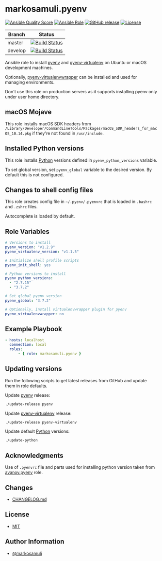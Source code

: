 # markosamuli.pyenv

[![Ansible Quality Score](https://img.shields.io/ansible/quality/38342.svg)](https://galaxy.ansible.com/markosamuli/pyenv)
[![Ansible Role](https://img.shields.io/ansible/role/38342.svg)](https://galaxy.ansible.com/markosamuli/pyenv)
[![GitHub release](https://img.shields.io/github/release/markosamuli/ansible-pyenv.svg)](https://github.com/markosamuli/ansible-pyenv/releases)
[![License](https://img.shields.io/github/license/markosamuli/ansible-pyenv.svg)](https://github.com/markosamuli/ansible-pyenv/blob/master/LICENSE)

| Branch  | Status |
|---------|--------|
| master  | [![Build Status](https://travis-ci.org/markosamuli/ansible-pyenv.svg?branch=master)](https://travis-ci.org/markosamuli/ansible-pyenv)
| develop | [![Build Status](https://travis-ci.org/markosamuli/ansible-pyenv.svg?branch=develop)](https://travis-ci.org/markosamuli/ansible-pyenv)

Ansible role to install [pyenv] and [pyenv-virtualenv] on Ubuntu or macOS
development machines.

Optionally, [pyenv-virtualenvwrapper] can be installed and used for managing
environments.

Don't use this role on production servers as it supports installing pyenv only
under user home directory.

[pyenv]: https://github.com/pyenv/pyenv
[pyenv-virtualenv]: https://github.com/pyenv/pyenv-virtualenv
[pyenv-virtualenvwrapper]: https://github.com/pyenv/pyenv-virtualenvwrapper

## macOS Mojave

This role installs macOS SDK headers from
`/Library/Developer/CommandLineTools/Packages/macOS_SDK_headers_for_macOS_10.14.pkg`
if they're not found in `/usr/include`.

## Installed Python versions

This role installs [Python] versions defined in `pyenv_python_versions` variable.

To set global version, set `pyenv_global` variable to the desired version. By
default this is not configured.

[Python]: https://www.python.org

## Changes to shell config files

This role creates config file in `~/.pyenv/.pyenvrc` that is loaded in
`.bashrc` and `.zshrc` files.

Autocomplete is loaded by default.

## Role Variables

```yaml
# Versions to install
pyenv_version: "v1.2.9"
pyenv_virtualenv_version: "v1.1.5"

# Initialize shell profile scripts
pyenv_init_shell: yes

# Python versions to install
pyenv_python_versions:
  - "2.7.15"
  - "3.7.2"

# Set global pyenv version
pyenv_global: "3.7.2"

# Optionally, install virtualenvwrapper plugin for pyenv
pyenv_virtualenvwrapper: no
```

## Example Playbook

```yaml
- hosts: localhost
  connection: local
  roles:
      - { role: markosamuli.pyenv }
```

## Updating versions

Run the following scripts to get latest releases from GitHub and update them in
role defaults.

Update [pyenv] release:

```bash
./update-release pyenv
```

Update [pyenv-virtualenv] release:

```bash
./update-release pyenv-virtualenv
```

Update default [Python] versions:

```bash
./update-python
```

## Acknowledgments

Use of `.pyenvrc` file and parts used for installing python version taken from
[avanov.pyenv](https://github.com/avanov/ansible-galaxy-pyenv) role.

## Changes

* [CHANGELOG.md](CHANGELOG.md)

## License

* [MIT](LICENSE)

## Author Information

* [@markosamuli](https://github.com/markosamuli)
